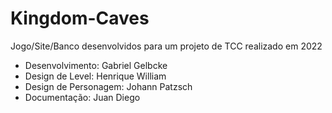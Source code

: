 # Kingdom-Caves

Jogo/Site/Banco desenvolvidos para um projeto de TCC realizado em 2022

- Desenvolvimento: Gabriel Gelbcke
- Design de Level: Henrique William
- Design de Personagem: Johann Patzsch
- Documentação: Juan Diego